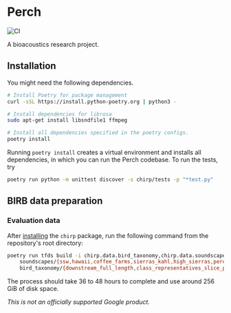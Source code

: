 # Perch

![CI](https://github.com/google-research/perch/actions/workflows/ci.yml/badge.svg)

A bioacoustics research project.

## Installation

You might need the following dependencies.

```bash
# Install Poetry for package management
curl -sSL https://install.python-poetry.org | python3 -

# Install dependencies for librosa
sudo apt-get install libsndfile1 ffmpeg

# Install all dependencies specified in the poetry configs.
poetry install
```

Running `poetry install` creates a virtual environment and installs all
dependencies, in which you can run the Perch codebase. To run the tests, try

```bash
poetry run python -m unittest discover -s chirp/tests -p "*test.py"
```

## BIRB data preparation

### Evaluation data

After [installing](#installation) the `chirp` package, run the following command from the repository's root directory:

```bash
poetry run tfds build -i chirp.data.bird_taxonomy,chirp.data.soundscapes \
    soundscapes/{ssw,hawaii,coffee_farms,sierras_kahl,high_sierras,peru}_full_length \
    bird_taxonomy/{downstream_full_length,class_representatives_slice_peaked}
```

The process should take 36 to 48 hours to complete and use around 256 GiB of disk space.

*This is not an officially supported Google product.*
